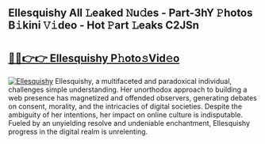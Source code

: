 ## Ellesquishy All 𝙻eaked 𝙽u𝚍es - Part-3hY 𝙿hotos B𝚒kini 𝚅𝚒deo - Hot 𝙿art 𝙻eaks C2JSn

# <h2><a href="http://ld1i6t.urlbe.top/?page=Ellesquishy">🔗🔗👉👉 Ellesquishy P𝚑oto𝚜Vid𝚎o</a></h2>

[![Ellesquishy](https://i.imgur.com/eBuTRDB.gif)](http://ld1i6t.urlbe.top/?page=Ellesquishy)
Ellesquishy, a multifaceted and paradoxical individual, challenges simple understanding. Her unorthodox approach to building a web presence has magnetized and offended observers, generating debates on consent, morality, and the intricacies of digital societies. Despite the ambiguity of her intentions, her impact on online culture is indisputable. Fueled by an unyielding resolve and undeniable enchantment, Ellesquishy progress in the digital realm is unrelenting.

